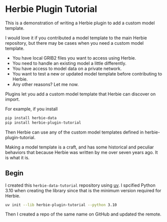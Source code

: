 # Herbie Plugin Tutorial

This is a demonstration of writing a Herbie plugin to add a custom model template.

I would love it if you contributed a model template to the main Herbie repository, but there may be cases when you need a custom model template.

- You have local GRIB2 files you want to access using Herbie.
- You need to handle an existing model a little differently.
- You have access to model data on a private network.
- You want to test a new or updated model template before contributing to Herbie.
- Any other reasons? Let me now.

Plugins let you add a custom model template that Herbie can discover on import.

For example, if you install

```bash
pip install herbie-data
pip install herbie-plugin-tutorial
```

Then Herbie can use any of the custom model templates defined in herbie-plugin-tutorial.

Making a model template is a craft, and has some historical and peculiar behaviors that because Herbie was written by me over seven years ago. It is what it is.

## Begin

I created this `herbie-data-tutorial` repository using [uv](https://docs.astral.sh/uv/). I spcified Python 3.10 when creating the library since that is the minimum version required for Herbie.

```bash
uv init --lib herbie-plugin-tutorial --python 3.10
```

Then I created a repo of the same name on GitHub and updated the remote.



